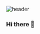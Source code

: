 ![header](https://capsule-render.vercel.app/api?type=waving&color=gradient&height=250&section=header&text=Gwiyeon's%20Github!&fontSize=70)
### Hi there 👋

<!--
**earyear/earyear** is a ✨ _special_ ✨ repository because its `README.md` (this file) appears on your GitHub profile.

Here are some ideas to get you started:

- 🔭 I’m currently working on ...
- 🌱 I’m currently learning ...
- 👯 I’m looking to collaborate on ...
- 🤔 I’m looking for help with ...
- 💬 Ask me about ...
- 📫 How to reach me: ...
- 😄 Pronouns: ...
- ⚡ Fun fact: ...
-->
